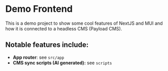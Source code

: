 # Demo Frontend

This is a demo project to show some cool features of NextJS and MUI and how it is connected to a headless CMS (Payload CMS).

## Notable features include:

- **App router**: see `src/app`
- **CMS sync scripts (AI generated):** see `scripts`
